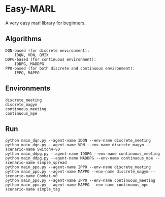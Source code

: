 # Easy-MARL  
A very easy marl library for beginners.  


## Algorithms  
    DQN-based (for discrete environment):  
        IDQN, VDN, QMIX  
    DDPG-based (for continuous environment):  
        IDDPG, MADDPG  
    PPO-based (for both discrete and continuous environment):   
        IPPO, MAPPO  



## Environments  
    discrete_meeting  
    discrete_magym  
    continuous_meeting  
    continuous_mpe  


## Run  
    python main_dqn.py --agent-name IDQN --env-name discrete_meeting  
    python main_dqn.py --agent-name VDN --env-name discrete_magym --scenario-name Switch4-v0
    python main_ddpg.py --agent-name IDDPG --env-name continuous_meeting  
    python main_ddpg.py --agent-name MADDPG --env-name continuous_mpe --scenario-name simple_spread  
    python main_ppo.py --agent-name IPPO --env-name discrete_meeting  
    python main_ppo.py --agent-name MAPPO --env-name discrete_magym --scenario-name Combat-v0  
    python main_ppo.py --agent-name IPPO --env-name continuous_meeting 
    python main_ppo.py --agent-name MAPPO --env-name continuous_mpe --scenario-name simple_tag  